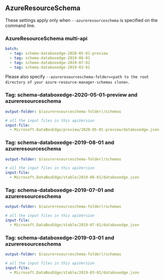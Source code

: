## AzureResourceSchema

These settings apply only when `--azureresourceschema` is specified on the command line.

### AzureResourceSchema multi-api

``` yaml $(azureresourceschema) && $(multiapi)
batch:
  - tag: schema-databoxedge-2020-05-01-preview
  - tag: schema-databoxedge-2019-08-01
  - tag: schema-databoxedge-2019-07-01
  - tag: schema-databoxedge-2019-03-01

```

Please also specify `--azureresourceschema-folder=<path to the root directory of your azure-resource-manager-schemas clone>`.

### Tag: schema-databoxedge-2020-05-01-preview and azureresourceschema

``` yaml $(tag) == 'schema-databoxedge-2020-05-01-preview' && $(azureresourceschema)
output-folder: $(azureresourceschema-folder)/schemas

# all the input files in this apiVersion
input-file:
  - Microsoft.DataBoxEdge/preview/2020-05-01-preview/databoxedge.json

```

### Tag: schema-databoxedge-2019-08-01 and azureresourceschema

``` yaml $(tag) == 'schema-databoxedge-2019-08-01' && $(azureresourceschema)
output-folder: $(azureresourceschema-folder)/schemas

# all the input files in this apiVersion
input-file:
  - Microsoft.DataBoxEdge/stable/2019-08-01/databoxedge.json

```

### Tag: schema-databoxedge-2019-07-01 and azureresourceschema

``` yaml $(tag) == 'schema-databoxedge-2019-07-01' && $(azureresourceschema)
output-folder: $(azureresourceschema-folder)/schemas

# all the input files in this apiVersion
input-file:
  - Microsoft.DataBoxEdge/stable/2019-07-01/databoxedge.json

```

### Tag: schema-databoxedge-2019-03-01 and azureresourceschema

``` yaml $(tag) == 'schema-databoxedge-2019-03-01' && $(azureresourceschema)
output-folder: $(azureresourceschema-folder)/schemas

# all the input files in this apiVersion
input-file:
  - Microsoft.DataBoxEdge/stable/2019-03-01/databoxedge.json

```

